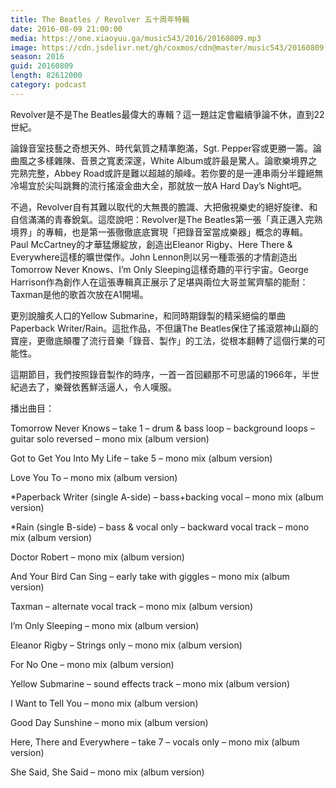 ```yaml
---
title: The Beatles / Revolver 五十周年特輯
date: 2016-08-09 21:00:00
media: https://one.xiaoyuu.ga/music543/2016/20160809.mp3
image: https://cdn.jsdelivr.net/gh/coxmos/cdn@master/music543/20160809.jpg
season: 2016
guid: 20160809
length: 82612000
category: podcast
---
```


Revolver是不是The Beatles最偉大的專輯？這一題註定會繼續爭論不休，直到22世紀。

論錄音室技藝之奇想天外、時代氣質之精準飽滿，Sgt. Pepper容或更勝一籌。論曲風之多樣雜陳、音景之寬袤深邃，White Album或許最是驚人。論歌樂境界之完熟完整，Abbey Road或許是難以超越的顛峰。若你要的是一連串兩分半鐘絕無冷場宜於尖叫跳舞的流行搖滾金曲大全，那就放一放A Hard Day’s Night吧。

不過，Revolver自有其難以取代的大無畏的膽識、大把傲視樂史的絕好旋律、和自信滿滿的青春銳氣。這麼說吧：Revolver是The Beatles第一張「真正邁入完熟境界」的專輯，也是第一張徹徹底底實現「把錄音室當成樂器」概念的專輯。Paul McCartney的才華猛爆綻放，創造出Eleanor Rigby、Here There & Everywhere這樣的曠世傑作。John Lennon則以另一種乖張的才情創造出Tomorrow Never Knows、I’m Only Sleeping這樣奇趣的平行宇宙。George Harrison作為創作人在這張專輯真正展示了足堪與兩位大哥並駕齊驅的能耐：Taxman是他的歌首次放在A1開場。

更別說膾炙人口的Yellow Submarine，和同時期錄製的精采絕倫的單曲Paperback Writer/Rain。這批作品，不但讓The Beatles保住了搖滾眾神山巔的寶座，更徹底顛覆了流行音樂「錄音、製作」的工法，從根本翻轉了這個行業的可能性。

這期節目，我們按照錄音製作的時序，一首一首回顧那不可思議的1966年，半世紀過去了，樂聲依舊鮮活逼人，令人嘆服。

播出曲目：

Tomorrow Never Knows
– take 1
– drum & bass loop
– background loops
– guitar solo reversed
– mono mix (album version)

Got to Get You Into My Life
– take 5
– mono mix (album version)

Love You To
– mono mix (album version)

*Paperback Writer (single A-side)
– bass+backing vocal
– mono mix (album version)

*Rain (single B-side)
– bass & vocal only
– backward vocal track
– mono mix (album version)

Doctor Robert
– mono mix (album version)

And Your Bird Can Sing
– early take with giggles
– mono mix (album version)

Taxman
– alternate vocal track
– mono mix (album version)

I’m Only Sleeping
– mono mix (album version)

Eleanor Rigby
– Strings only
– mono mix (album version)

For No One
– mono mix (album version)

Yellow Submarine
– sound effects track
– mono mix (album version)

I Want to Tell You
– mono mix (album version)

Good Day Sunshine
– mono mix (album version)

Here, There and Everywhere
– take 7
– vocals only
– mono mix (album version)

She Said, She Said
– mono mix (album version)
